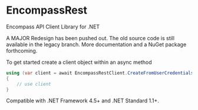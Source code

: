 # EncompassRest
Encompass API Client Library for .NET

A MAJOR Redesign has been pushed out. The old source code is still available in the legacy branch. More documentation and a NuGet package forthcoming.

To get started create a client object within an async method
```c#
using (var client = await EncompassRestClient.CreateFromUserCredentialsAsync("apiClientId", "apiSecret", "encompassInstance", "encompassUserId", "encompassPassword"))
{
    // use client
}
```

Compatible with .NET Framework 4.5+ and .NET Standard 1.1+.
